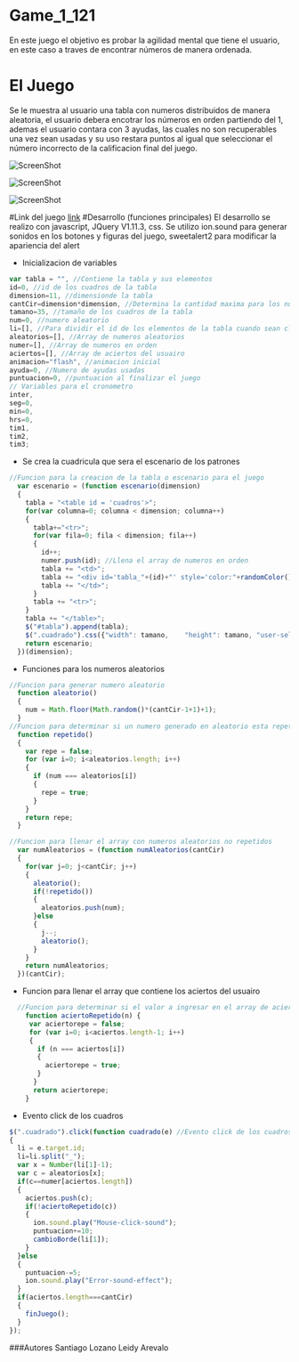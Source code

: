 # Game_1_121

En este juego el objetivo es probar la agilidad mental que tiene el usuario, en este caso a traves de encontrar números de manera ordenada.

# El Juego

Se le muestra al usuario una tabla con numeros distribuidos de manera aleatoria, el usuario debera encotrar los números en orden partiendo del 1, ademas el usuario contara con 3 ayudas, las cuales no son recuperables una vez sean usadas y su uso restara puntos al igual que seleccionar el número incorrecto de la calificacion final del juego.

![ScreenShot](https://raw.github.com/szantiago/Game_1_121/gh-pages/img/juego1.JPG)

![ScreenShot](https://raw.github.com/szantiago/Game_1_121/gh-pages/img/juego2.JPG)

![ScreenShot](https://raw.github.com/szantiago/Game_1_121/gh-pages/img/juego3.JPG)


#Link del juego 
[link](http://szantiago.github.io/Game_1_121/)
#Desarrollo (funciones principales)
El desarrollo se realizo con javascript, JQuery V1.11.3, css.
Se utilizo ion.sound para generar sonidos en los botones y figuras del juego, sweetalert2 para modificar la apariencia del alert

- Inicializacion de variables

```javascript
var tabla = "", //Contiene la tabla y sus elementos
id=0, //id de los cuadros de la tabla
dimension=11, //dimensionde la tabla
cantCir=dimension*dimension, //Determina la cantidad maxima para los numeros aleatorios
tamano=35, //tamaño de los cuadros de la tabla
num=0, //numero aleatorio
li=[], //Para dividir el id de los elementos de la tabla cuando sean clickeados
aleatorios=[], //Array de numeros aleatorios
numer=[], //Array de numeros en orden
aciertos=[], //Array de aciertos del usuairo
animacion="flash", //animacion inicial
ayuda=0, //Numero de ayudas usadas
puntuacion=0, //puntuacion al finalizar el juego
// Variables para el cronometro
inter,
seg=0,
min=0,
hrs=0,
tim1,
tim2,
tim3;
```

- Se crea la cuadricula que sera el escenario de los patrones
```javascript
//Funcion para la creacion de la tabla o escenario para el juego
  var escenario = (function escenario(dimension)
  {
    tabla = "<table id = 'cuadros'>";
    for(var columna=0; columna < dimension; columna++)
    {
      tabla+="<tr>";
      for(var fila=0; fila < dimension; fila++)
      {
        id++;
        numer.push(id); //Llena el array de numeros en orden
        tabla += "<td>";
        tabla += "<div id='tabla_"+(id)+"' style='color:"+randomColor()+";'class= 'cuadrado animated "+animacion+"'>"+aleatorios[id-1]+"</div>";
        tabla += "</td>";
      }
      tabla += "<tr>";
    }
    tabla += "</table>";
    $("#tabla").append(tabla);
    $(".cuadrado").css({"width": tamano,	"height": tamano, "user-select": "none"});
    return escenario;
  })(dimension);
```
- Funciones para los numeros aleatorios
```javascript
//Funcion para generar numero aleatorio
  function aleatorio()
  {
    num = Math.floor(Math.random()*(cantCir-1+1)+1);
  }
//Funcion para determinar si un numero generado en aleatorio esta repetido
  function repetido()
  {
    var repe = false;
    for (var i=0; i<aleatorios.length; i++)
    {
      if (num === aleatorios[i])
      {
        repe = true;
      }
    }
    return repe;
  }

//Funcion para llenar el array con numeros aleatorios no repetidos
  var numAleatorios = (function numAleatorios(cantCir)
  {
    for(var j=0; j<cantCir; j++)
    {
      aleatorio();
      if(!repetido())
      {
        aleatorios.push(num);
      }else
      {
        j--;
        aleatorio();
      }
    }
    return numAleatorios;
  })(cantCir);
  ```
- Funcion para llenar el array que contiene los aciertos del usuairo
```javascript
  //Funcion para determinar si el valor a ingresar en el array de aciertos ya se encuentra
    function aciertoRepetido(n) {
     var aciertorepe = false;
     for (var i=0; i<aciertos.length-1; i++)
     {
       if (n === aciertos[i])
       {
         aciertorepe = true;
       }
      }
      return aciertorepe;
    }
```

- Evento click de los cuadros
```javascript
$(".cuadrado").click(function cuadrado(e) //Evento click de los cuadros de la tabla
{
  li = e.target.id;
  li=li.split("_");
  var x = Number(li[1]-1);
  var c = aleatorios[x];
  if(c==numer[aciertos.length])
  {
    aciertos.push(c);
    if(!aciertoRepetido(c))
    {
      ion.sound.play("Mouse-click-sound");
      puntuacion+=10;
      cambioBorde(li[1]);
    }
  }else
  {
    puntuacion-=5;
    ion.sound.play("Error-sound-effect");
  }
  if(aciertos.length===cantCir)
  {
    finJuego();
  }
});
```

###Autores
 Santiago Lozano
 Leidy Arevalo
